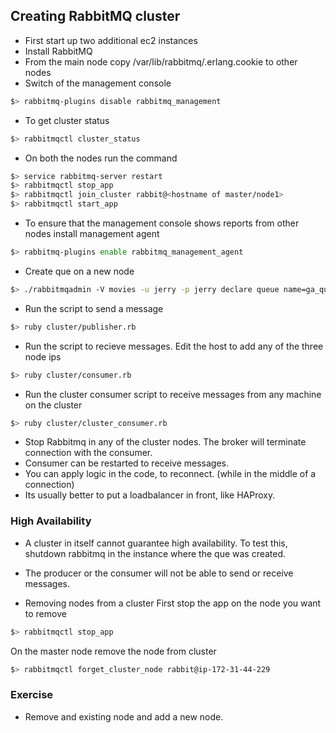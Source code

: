 ## Creating RabbitMQ cluster

* First start up two additional ec2 instances
* Install RabbitMQ
* From the main node copy /var/lib/rabbitmq/.erlang.cookie to other nodes
* Switch of the management console
```sh
$> rabbitmq-plugins disable rabbitmq_management
```
* To get cluster status
```sh
$> rabbitmqctl cluster_status
```
* On both the nodes run the command
```sh
$> service rabbitmq-server restart
$> rabbitmqctl stop_app
$> rabbitmqctl join_cluster rabbit@<hostname of master/node1>
$> rabbitmqctl start_app
```
* To ensure that the management console shows reports from other nodes install management agent
```sh
$> rabbitmq-plugins enable rabbitmq_management_agent
```

* Create que on a new node
```sh
$> ./rabbitmqadmin -V movies -u jerry -p jerry declare queue name=ga_que node=rabbit@ip-172-31-42-228
```

* Run the script to send a message
```sh
$> ruby cluster/publisher.rb
```

* Run the script to recieve messages. Edit the host to add any of the three node ips
```sh
$> ruby cluster/consumer.rb
```

* Run the cluster consumer script to receive messages from any machine on the cluster
```sh
$> ruby cluster/cluster_consumer.rb
```

* Stop Rabbitmq in any of the cluster nodes. The broker will terminate connection with the consumer.
* Consumer can be restarted to receive messages.
* You can apply logic in the code, to reconnect. (while in the middle of a connection)
* Its usually better to put a loadbalancer in front, like HAProxy.

### High Availability
* A cluster in itself cannot guarantee high availability. To test this, shutdown rabbitmq in the instance where the que was created.
* The producer or the consumer will not be able to send or receive messages.



* Removing nodes from a cluster
First stop the app on the node you want to remove
```sh
$> rabbitmqctl stop_app
```

On the master node remove the node from cluster
```sh
$> rabbitmqctl forget_cluster_node rabbit@ip-172-31-44-229
```

### Exercise
  - Remove and existing node and add a new node.
